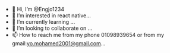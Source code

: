 - 👋 Hi, I’m @Engjo1234
- 👀 I’m interested in react native...
- 🌱 I’m currently learning ...
- 💞️ I’m looking to collaborate on ...
- 📫 How to reach me from my phone 01098939654 or from my gmail:yo.mohamed2001@gmail.com...

<!---
Engjo1234/Engjo1234 is a ✨ special ✨ repository because its `README.md` (this file) appears on your GitHub profile.
You can click the Preview link to take a look at your changes.
--->
